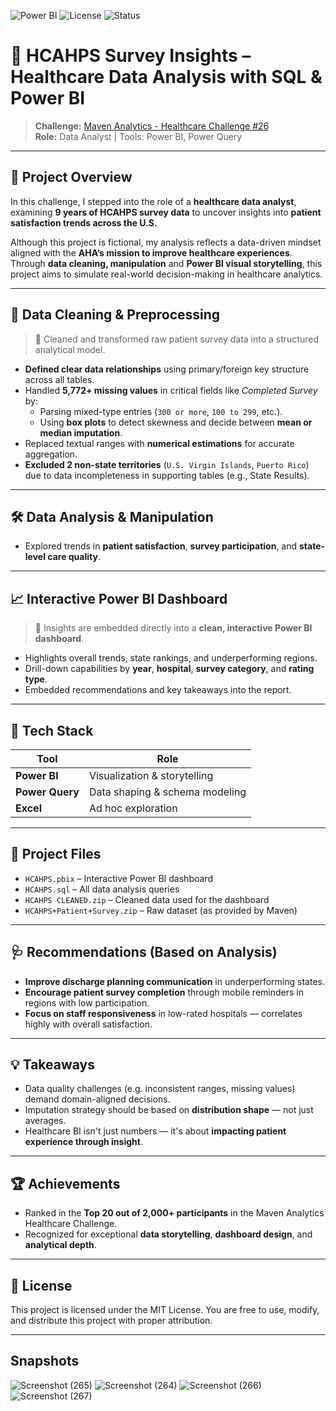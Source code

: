 ![Power BI](https://img.shields.io/badge/Tool-PowerBI-yellow)
![License](https://img.shields.io/badge/License-MIT-green)
![Status](https://img.shields.io/badge/Status-Completed-brightgreen)



# 🏥 HCAHPS Survey Insights – Healthcare Data Analysis with SQL & Power BI

> **Challenge:** [Maven Analytics - Healthcare Challenge #26](https://mavenanalytics.io/challenges/maven-healthcare-challenge/26)  
> **Role:** Data Analyst | Tools: Power BI, Power Query

---

## 📌 Project Overview

In this challenge, I stepped into the role of a **healthcare data analyst**, examining **9 years of HCAHPS survey data** to uncover insights into **patient satisfaction trends across the U.S.**  

Although this project is fictional, my analysis reflects a data-driven mindset aligned with the **AHA’s mission to improve healthcare experiences**. Through **data cleaning, manipulation** and **Power BI visual storytelling**, this project aims to simulate real-world decision-making in healthcare analytics.


---

## 🧹 Data Cleaning & Preprocessing

> 🔄 Cleaned and transformed raw patient survey data into a structured analytical model.

- **Defined clear data relationships** using primary/foreign key structure across all tables.
- Handled **5,772+ missing values** in critical fields like *Completed Survey* by:
  - Parsing mixed-type entries (`300 or more`, `100 to 299`, etc.).
  - Using **box plots** to detect skewness and decide between **mean or median imputation**.
- Replaced textual ranges with **numerical estimations** for accurate aggregation.
- **Excluded 2 non-state territories** (`U.S. Virgin Islands`, `Puerto Rico`) due to data incompleteness in supporting tables (e.g., State Results).

---

## 🛠️ Data Analysis & Manipulation

- Explored trends in **patient satisfaction**, **survey participation**, and **state-level care quality**.

---

## 📈 Interactive Power BI Dashboard

> 🧠 Insights are embedded directly into a **clean, interactive Power BI dashboard**.

- Highlights overall trends, state rankings, and underperforming regions.
- Drill-down capabilities by **year**, **hospital**, **survey category**, and **rating type**.
- Embedded recommendations and key takeaways into the report.

---

## 🧮 Tech Stack

| Tool        | Role                      |
|-------------|---------------------------|
| **Power BI**    | Visualization & storytelling |
| **Power Query** | Data shaping & schema modeling |
| **Excel**       | Ad hoc exploration |

---

## 📂 Project Files

- `HCAHPS.pbix` – Interactive Power BI dashboard  
- `HCAHPS.sql` – All data analysis queries  
- `HCAHPS CLEANED.zip` – Cleaned data used for the dashboard  
- `HCAHPS+Patient+Survey.zip` – Raw dataset (as provided by Maven)  

---

## 🩺 Recommendations (Based on Analysis)

- **Improve discharge planning communication** in underperforming states.
- **Encourage patient survey completion** through mobile reminders in regions with low participation.
- **Focus on staff responsiveness** in low-rated hospitals — correlates highly with overall satisfaction.

---

## 💡 Takeaways

- Data quality challenges (e.g. inconsistent ranges, missing values) demand domain-aligned decisions.
- Imputation strategy should be based on **distribution shape** — not just averages.
- Healthcare BI isn't just numbers — it's about **impacting patient experience through insight**.

---

## 🏆 Achievements

- Ranked in the **Top 20 out of 2,000+ participants** in the Maven Analytics Healthcare Challenge.
- Recognized for exceptional **data storytelling**, **dashboard design**, and **analytical depth**.

---

## 📜 License

This project is licensed under the MIT License. You are free to use, modify, and distribute this project with proper attribution.

---
## Snapshots

![Screenshot (265)](https://github.com/Rohilwiz/HCAHPS-SURVEY-INSIGHTS/assets/132672210/6b8ed924-06b8-48d4-becf-b6c6c1403539)
![Screenshot (264)](https://github.com/Rohilwiz/HCAHPS-SURVEY-INSIGHTS/assets/132672210/2ad237d7-9ad6-4fdf-914b-334727ab53db)
![Screenshot (266)](https://github.com/Rohilwiz/HCAHPS-SURVEY-INSIGHTS/assets/132672210/ed31b640-4162-4f98-b91c-fcab76636d44)
![Screenshot (267)](https://github.com/Rohilwiz/HCAHPS-SURVEY-INSIGHTS/assets/132672210/0dbe2e82-cf6e-44e1-a2d6-3ef962558da5)
